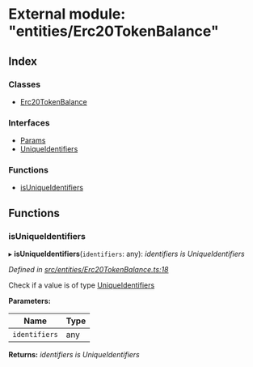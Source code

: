 # External module: "entities/Erc20TokenBalance"

## Index

### Classes

- [Erc20TokenBalance](../classes/_entities_erc20tokenbalance_.erc20tokenbalance.md)

### Interfaces

- [Params](../interfaces/_entities_erc20tokenbalance_.params.md)
- [UniqueIdentifiers](../interfaces/_entities_erc20tokenbalance_.uniqueidentifiers.md)

### Functions

- [isUniqueIdentifiers](_entities_erc20tokenbalance_.md#isuniqueidentifiers)

## Functions

### isUniqueIdentifiers

▸ **isUniqueIdentifiers**(`identifiers`: any): _identifiers is UniqueIdentifiers_

_Defined in [src/entities/Erc20TokenBalance.ts:18](https://github.com/PolymathNetwork/polymath-sdk/blob/c47ae7a/src/entities/Erc20TokenBalance.ts#L18)_

Check if a value is of type [UniqueIdentifiers](../interfaces/_entities_erc20tokenbalance_.uniqueidentifiers.md)

**Parameters:**

| Name          | Type |
| ------------- | ---- |
| `identifiers` | any  |

**Returns:** _identifiers is UniqueIdentifiers_
